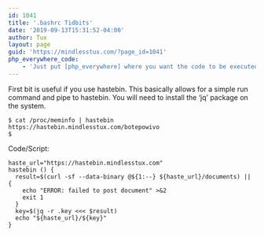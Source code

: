 ```yaml
---
id: 1041
title: '.bashrc Tidbits'
date: '2019-09-13T15:31:52-04:00'
author: Tux
layout: page
guid: 'https://mindlesstux.com/?page_id=1041'
php_everywhere_code:
    - 'Just put [php_everywhere] where you want the code to be executed.'
---
```


First bit is useful if you use hastebin. This basically allows for a simple run command and pipe to hastebin. You will need to install the ‘jq’ package on the system.

```
$ cat /proc/meminfo | hastebin
https://hastebin.mindlesstux.com/botepowivo
$
```

Code/Script:

```
haste_url="https://hastebin.mindlesstux.com"
hastebin () {
  result=$(curl -sf --data-binary @${1:--} ${haste_url}/documents) || {
    echo "ERROR: failed to post document" >&2
    exit 1
  }
  key=$(jq -r .key <<< $result)
  echo "${haste_url}/${key}"
}
```